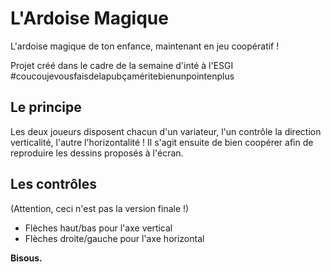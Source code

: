 # L'Ardoise Magique
L'ardoise magique de ton enfance, maintenant en jeu coopératif !

Projet créé dans le cadre de la semaine d'inté à l'ESGI #coucoujevousfaisdelapubçaméritebienunpointenplus

## Le principe 
Les deux joueurs disposent chacun d'un variateur, l'un contrôle la direction verticalité, l'autre l'horizontalité ! Il s'agit ensuite de bien coopérer afin de reproduire les dessins proposés à l'écran.

## Les contrôles 
(Attention, ceci n'est pas la version finale !)
- Flèches haut/bas pour l'axe vertical
- Flèches droite/gauche pour l'axe horizontal

**Bisous.**
